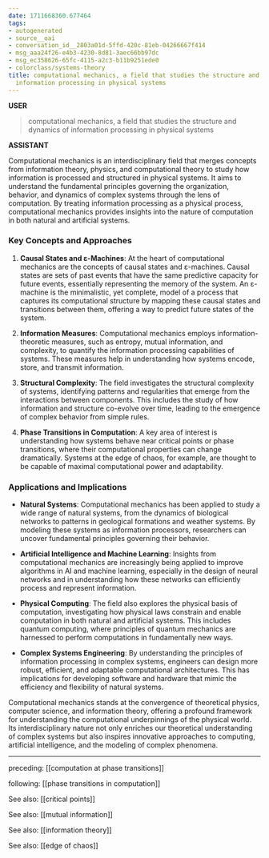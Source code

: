 ```yaml
---
date: 1711668360.677464
tags:
- autogenerated
- source__oai
- conversation_id__2803a01d-5ffd-420c-81eb-04266667f414
- msg_aaa24f26-e4b3-4230-8d81-3aec66bb97dc
- msg_ec358626-65fc-4115-a2c3-b11b9251ede0
- colorclass/systems-theory
title: computational mechanics, a field that studies the structure and dynamics of
  information processing in physical systems
---
```


**USER**

> computational mechanics, a field that studies the structure and dynamics of information processing in physical systems


**ASSISTANT**

Computational mechanics is an interdisciplinary field that merges concepts from information theory, physics, and computational theory to study how information is processed and structured in physical systems. It aims to understand the fundamental principles governing the organization, behavior, and dynamics of complex systems through the lens of computation. By treating information processing as a physical process, computational mechanics provides insights into the nature of computation in both natural and artificial systems.

### Key Concepts and Approaches

1. **Causal States and ε-Machines**: At the heart of computational mechanics are the concepts of causal states and ε-machines. Causal states are sets of past events that have the same predictive capacity for future events, essentially representing the memory of the system. An ε-machine is the minimalistic, yet complete, model of a process that captures its computational structure by mapping these causal states and transitions between them, offering a way to predict future states of the system.

2. **Information Measures**: Computational mechanics employs information-theoretic measures, such as entropy, mutual information, and complexity, to quantify the information processing capabilities of systems. These measures help in understanding how systems encode, store, and transmit information.

3. **Structural Complexity**: The field investigates the structural complexity of systems, identifying patterns and regularities that emerge from the interactions between components. This includes the study of how information and structure co-evolve over time, leading to the emergence of complex behavior from simple rules.

4. **Phase Transitions in Computation**: A key area of interest is understanding how systems behave near critical points or phase transitions, where their computational properties can change dramatically. Systems at the edge of chaos, for example, are thought to be capable of maximal computational power and adaptability.

### Applications and Implications

- **Natural Systems**: Computational mechanics has been applied to study a wide range of natural systems, from the dynamics of biological networks to patterns in geological formations and weather systems. By modeling these systems as information processors, researchers can uncover fundamental principles governing their behavior.

- **Artificial Intelligence and Machine Learning**: Insights from computational mechanics are increasingly being applied to improve algorithms in AI and machine learning, especially in the design of neural networks and in understanding how these networks can efficiently process and represent information.

- **Physical Computing**: The field also explores the physical basis of computation, investigating how physical laws constrain and enable computation in both natural and artificial systems. This includes quantum computing, where principles of quantum mechanics are harnessed to perform computations in fundamentally new ways.

- **Complex Systems Engineering**: By understanding the principles of information processing in complex systems, engineers can design more robust, efficient, and adaptable computational architectures. This has implications for developing software and hardware that mimic the efficiency and flexibility of natural systems.

Computational mechanics stands at the convergence of theoretical physics, computer science, and information theory, offering a profound framework for understanding the computational underpinnings of the physical world. Its interdisciplinary nature not only enriches our theoretical understanding of complex systems but also inspires innovative approaches to computing, artificial intelligence, and the modeling of complex phenomena.


---

preceding: [[computation at phase transitions]]  


following: [[phase transitions in computation]]

See also: [[critical points]]


See also: [[mutual information]]


See also: [[information theory]]


See also: [[edge of chaos]]